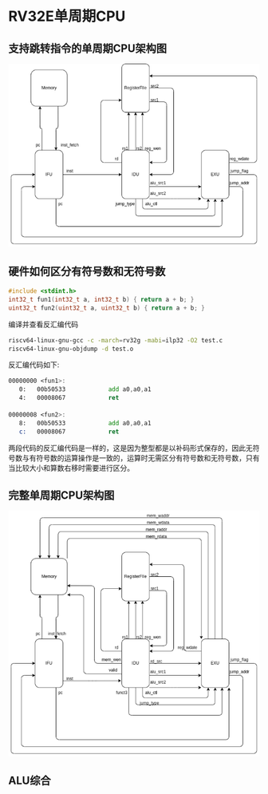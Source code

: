 # RV32E单周期CPU
## 支持跳转指令的单周期CPU架构图
![](img/jump.drawio.png)

## 硬件如何区分有符号数和无符号数
```cpp
#include <stdint.h>
int32_t fun1(int32_t a, int32_t b) { return a + b; }
uint32_t fun2(uint32_t a, uint32_t b) { return a + b; }
```
编译并查看反汇编代码
```bash
riscv64-linux-gnu-gcc -c -march=rv32g -mabi=ilp32 -O2 test.c
riscv64-linux-gnu-objdump -d test.o
```
反汇编代码如下:
```asm
00000000 <fun1>:
   0:	00b50533          	add	a0,a0,a1
   4:	00008067          	ret

00000008 <fun2>:
   8:	00b50533          	add	a0,a0,a1
   c:	00008067          	ret
```
两段代码的反汇编代码是一样的，这是因为整型都是以补码形式保存的，因此无符号数与有符号数的运算操作是一致的，运算时无需区分有符号数和无符号数，只有当比较大小和算数右移时需要进行区分。

## 完整单周期CPU架构图
![](img/rv32e.drawio.png)

## ALU综合